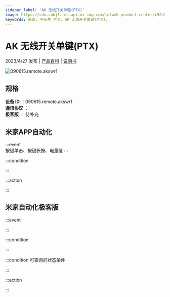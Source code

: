 ```yaml
---
sidebar_label: 'AK 无线开关单键(PTX)'
image: https://cdn.cnbj1.fds.api.mi-img.com/iotweb-product-center/c92d30cca08cca83e3932a80e8fc530d_1680853053971.png?GalaxyAccessKeyId=AKVGLQWBOVIRQ3XLEW&Expires=9223372036854775807&Signature=DQRYPk89U5ajuND/jwJpKrjgOMA=
keywords: 米家, 平头熊 PTX, AK 无线开关单键(PTX), 
---
```

# AK 无线开关单键(PTX)

2023/4/27 发布 | [产品百科](https://home.mi.com/webapp/content/baike/product/index.html?model=090615.remote.akswr1/) | [说明书](https://home.mi.com/views/introduction.html?model=090615.remote.akswr1&region=cn)

![090615.remote.akswr1](https://cdn.cnbj1.fds.api.mi-img.com/iotweb-product-center/c92d30cca08cca83e3932a80e8fc530d_1680853053971.png?GalaxyAccessKeyId=AKVGLQWBOVIRQ3XLEW&Expires=9223372036854775807&Signature=DQRYPk89U5ajuND/jwJpKrjgOMA=)

## 规格  
> 
**设备 ID** ：090615.remote.akswr1  
**通讯协议** ：  
**极客版**  ： 待补充 


## 米家APP自动化  

:::event  
按键单击、按键长按、电量低
:::

:::condition  

:::

:::action   

:::

## 米家自动化极客版  

:::event  

:::

:::condition  

:::

:::condition 可查询的状态条件  

:::

:::action  

:::

        
